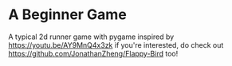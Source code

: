 # A Beginner Game
A typical 2d runner game with pygame 
inspired by https://youtu.be/AY9MnQ4x3zk
if you're interested, do check out https://github.com/JonathanZheng/Flappy-Bird too!

